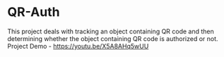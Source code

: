 # QR-Auth
This project deals with tracking an object containing QR code and then determining whether the object containing QR code is authorized or not.
Project Demo - https://youtu.be/X5A8AHq5wUU
